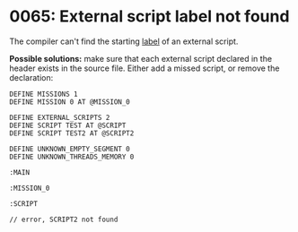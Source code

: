 # 0065: External script label not found

The compiler can't find the starting [label](../../language/data-types/#labels) of an external script.

**Possible solutions:** make sure that each external script declared in the header exists in the source file. Either add a missed script, or remove the declaration:

```
DEFINE MISSIONS 1
DEFINE MISSION 0 AT @MISSION_0

DEFINE EXTERNAL_SCRIPTS 2
DEFINE SCRIPT TEST AT @SCRIPT
DEFINE SCRIPT TEST2 AT @SCRIPT2

DEFINE UNKNOWN_EMPTY_SEGMENT 0
DEFINE UNKNOWN_THREADS_MEMORY 0

:MAIN

:MISSION_0

:SCRIPT

// error, SCRIPT2 not found
```
